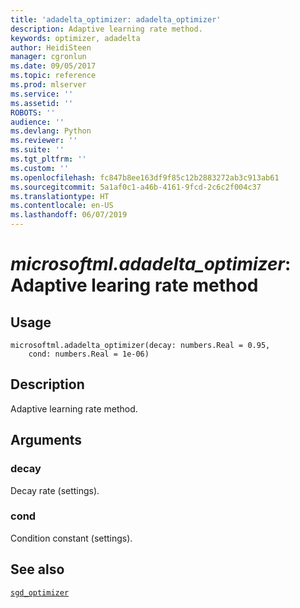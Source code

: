 ```yaml
---
title: 'adadelta_optimizer: adadelta_optimizer'
description: Adaptive learning rate method.
keywords: optimizer, adadelta
author: HeidiSteen
manager: cgronlun
ms.date: 09/05/2017
ms.topic: reference
ms.prod: mlserver
ms.service: ''
ms.assetid: ''
ROBOTS: ''
audience: ''
ms.devlang: Python
ms.reviewer: ''
ms.suite: ''
ms.tgt_pltfrm: ''
ms.custom: ''
ms.openlocfilehash: fc847b8ee163df9f85c12b2883272ab3c913ab61
ms.sourcegitcommit: 5a1af0c1-a46b-4161-9fcd-2c6c2f004c37
ms.translationtype: HT
ms.contentlocale: en-US
ms.lasthandoff: 06/07/2019
---
```

# <a name="microsoftmladadeltaoptimizer-adaptive-learing-rate-method"></a>*microsoftml.adadelta_optimizer*: Adaptive learing rate method





## <a name="usage"></a>Usage



```
microsoftml.adadelta_optimizer(decay: numbers.Real = 0.95,
    cond: numbers.Real = 1e-06)
```





## <a name="description"></a>Description

Adaptive learning rate method.


## <a name="arguments"></a>Arguments


### <a name="decay"></a>decay

Decay rate (settings).


### <a name="cond"></a>cond

Condition constant (settings).


## <a name="see-also"></a>See also

[`sgd_optimizer`](sgd-optimizer.md)
